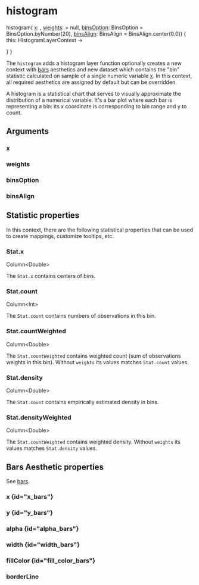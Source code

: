 # histogram

<tldr>
<p><format style="bold" color="GoldenRod">
histogram</format>(
<a href="#x"><format style="bold" color="CadetBlue">x</format></a>:
<include from="arguments.topic" element-id="signature-of-sample"></include>,
<a href="#weights"><format style="bold" color="DarkGray">weights</format></a>:
<include from="arguments.topic" element-id="signature-of-sample"></include> = null,
<a href="#binsoption"><format style="bold" color="DarkGray">binsOption</format></a>: 
BinsOption = BinsOption.byNumber(20),
<a href="#binsalign"><format style="bold" color="DarkGray">binsAlign</format></a>: 
BinsAlign = BinsAlign.center(0.0)) <format style="italic">{ this: HistogramLayerContext -></format></p>
<include from = "interfaces.topic" element-id="interface-of-bars"></include>
<format style="italic">}</format>
<format style="italic">}</format>
</tldr>

The `histogram` adds a histogram layer
function optionally creates a new context with [bars](https://kotlin.github.io/kandy/bars-api.html) aesthetics and new dataset
which contains the "bin" statistic calculated on sample of a single numeric variable [x](#x). 
In this context, all required aesthetics are assigned by default but can be overridden.

A histogram is a statistical chart that serves to visually 
approximate the distribution of a numerical variable.
It's a bar plot where each bar is representing a bin: 
its x coordinate is corresponding to bin range and y to count.

## Arguments

### x

<include from="arguments.topic" element-id="x-argument"/>

### weights

<include from="arguments.topic" element-id="weights-argument"/>

### binsOption

<include from="arguments.topic" element-id="bins-option-argument"/>

### binsAlign

<include from="arguments.topic" element-id="bins-align-argument"/>

## Statistic properties

In this context, there are the following statistical properties that can be used
to create mappings, customize tooltips, etc.

### Stat.x

<p><format style="superscript" color="#E8488B">Column&lt;Double></format></p>
<p>The <code>Stat.x</code> contains centers of bins. 
</p>

### Stat.count

<p><format style="superscript" color="#E8488B">Column&lt;Int></format></p>
<p>The <code>Stat.count</code> contains numbers of observations in this bin. 
</p>

### Stat.countWeighted

<p><format style="superscript" color="#E8488B">Column&lt;Double></format></p>
<p>The <code>Stat.countWeighted</code> contains weighted count (sum of observations weights in this bin). 
Without <code>weights</code> its values matches <code>Stat.count</code> values.
</p>

### Stat.density

<p><format style="superscript" color="#E8488B">Column&lt;Double></format></p>
<p>The <code>Stat.count</code> contains empirically estimated density in bins. 
</p>

### Stat.densityWeighted

<p><format style="superscript" color="#E8488B">Column&lt;Double></format></p>
<p>The <code>Stat.countWeighted</code> contains weighted density. 
Without <code>weights</code> its values matches <code>Stat.density</code> values.
</p>

## Bars Aesthetic properties

See [bars](https://kotlin.github.io/kandy/bars-api.html).

### x {id="x_bars"}

<include from="properties.topic" element-id="x-property-default"/>

### y {id="y_bars"}

<include from="properties.topic" element-id="y-property-default"/>

### alpha {id="alpha_bars"}

<include from="properties.topic" element-id="alpha-property"/>

### width {id="width_bars"}

<include from="properties.topic" element-id="width-property"/>

### fillColor {id="fill_color_bars"}

<include from="properties.topic" element-id="fillColor-property"/>

### borderLine

<include from="properties.topic" element-id="borderLine-property"/>

